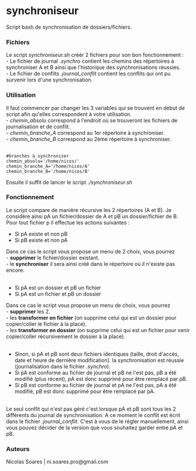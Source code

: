 # synchroniseur
Script bash de synchronisation de dossiers/fichiers.<br/>

<h3>Fichiers</h3>
Le script <i>synchroniseur.sh</i> créér 2 fichiers pour son bon fonctionnement :<br/>
- Le fichier de journal <i>.synchro</i> contient les chemins des répertoires à synchroniser A et B ainsi que l'historique des synchronisations réussies.<br/>
- Le fichier de conflits <i>.journal_conflit</i> contient les conflits qui ont pu survenir lors d'une synchronisation.


<h3>Utilisation</h3>
Il faut commencer par changer les 3 variables qui se trouvent en début de script afin qu'elles correspondent à votre utilisation.<br/>
- <i>chemin_absolu</i> correspond à l'endroit où se trouveront les fichiers de journalisation et de conflit.<br/>
- <i>chemin_branche_A</i> correspond au 1er répertoire à synchroniser.<br/>
- <i>chemin_branche_B</i> correspond au 2ème répertoire à synchroniser.<br/>
<br/>
<pre><code>#branches à synchroniser
chemin_absolu='/home/nicos/'
chemin_branche_A='/home/nicos/A'
chemin_branche_B='/home/nicos/B'</code></pre>

Ensuite il suffit de lancer le script <i>./synchroniseur.sh</i><br/>

<h3>Fonctionnement</h3>
Le script compare de manière récursive les 2 répertoires (A et B). Je considère ainsi pA un fichier/dossier de A et pB un dossier/fichier de B.<br/>
Pour tout fichier p il effectue les actions suivantes :<br/>
<ul>
  <li>Si pA existe et non pB</li>
  <li>Si pB existe et non pA</li>
</ul>
Dans ce cas le script vous propose un menu de 2 choix, vous pourrez<br/>  
- <b>supprimer</b> le fichier/dossier existant.<br/>
- le <b>synchroniser</b> il sera ainsi créé dans le répertoire où il n'existe pas encore.<br/>
<br/>
<ul>
  <li>Si pA est un dossier et pB un fichier</li>
  <li>Si pA est un fichier et pB un dossier</li>
 </ul>
Dans ce cas le script vous propose un menu de choix, vous pourrez<br/>
- <b>supprimer</b> les 2.<br/>
- les <b>transformer en fichier</b> (on supprime celui qui est un dossier pour copier/coller le fichier à la place).<br/>
- les <b>transformer en dossier</b> (on supprime celui qui est un fichier pour venir copier/coller récursivement le dossier à la place).<br/>
<br/>
<ul>
  <li>Sinon, si pA et pB sont deux fichiers identiques (taille, droit d'accès, date et heure de dernière modification). la synchronisation est réussie (journalisation dans le fichier <i>.synchro</i>).</li>
  <li>Si pA est conforme au fichier de journal et pB ne l'est pas, pB a été modifié (plus récent), pA est donc supprimé pour être remplacé par pB.</li>
  <li>Si pB est conforme au fichier de journal et pA ne l'est pas, pA a été modifié, pB est donc supprimé pour être remplacé par pA.</li>
</ul><br/>
Le seul conflit qui n'est pas géré c'est lorsque pA et pB sont tous les 2 différents du journal de synchronisation. A ce moment le conflit est écrit dans le fichier <i>.journal_conflit</i>. C'est à vous de le régler manuellement, ainsi vous pouvez décider de la version que vous souhaitez garder entre pA et pB.<br/>


<h3>Auteurs</h3>
Nicolas Soares | ni.soares.pro@gmail.com



